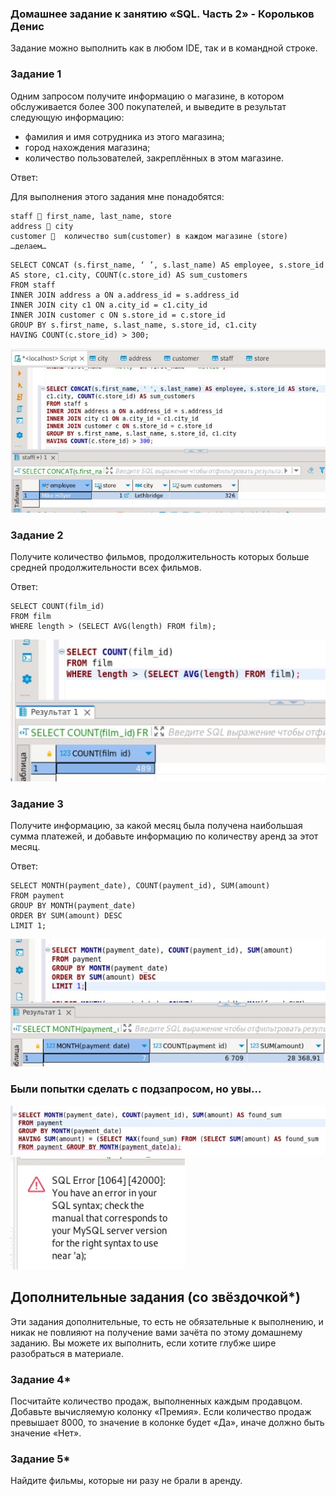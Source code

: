 ### Домашнее задание к занятию «SQL. Часть 2» - Корольков Денис

Задание можно выполнить как в любом IDE, так и в командной строке.

### Задание 1

Одним запросом получите информацию о магазине, в котором обслуживается более 300 покупателей, и выведите в результат следующую информацию: 
- фамилия и имя сотрудника из этого магазина;
- город нахождения магазина;
- количество пользователей, закреплённых в этом магазине.

Ответ:

Для выполнения этого задания мне понадобятся:
```
staff  first_name, last_name, store
address  city
customer   количество sum(customer) в каждом магазине (store)
…делаем…
```
```
SELECT CONCAT (s.first_name, ‘ ’, s.last_name) AS employee, s.store_id AS store, c1.city, COUNT(c.store_id) AS sum_customers
FROM staff
INNER JOIN address a ON a.address_id = s.address_id
INNER JOIN city c1 ON a.city_id = c1.city_id
INNER JOIN customer c ON s.store_id = c.store_id
GROUP BY s.first_name, s.last_name, s.store_id, c1.city
HAVING COUNT(c.store_id) > 300;
```

![screen1](https://github.com/KorolkovDenis/12.4-SQL-p2/blob/main/screenshots/screen1.jpg)


### Задание 2

Получите количество фильмов, продолжительность которых больше средней продолжительности всех фильмов.

Ответ:

```
SELECT COUNT(film_id)
FROM film
WHERE length > (SELECT AVG(length) FROM film);
```

![screen2](https://github.com/KorolkovDenis/12.4-SQL-p2/blob/main/screenshots/screen2.jpg)


### Задание 3

Получите информацию, за какой месяц была получена наибольшая сумма платежей, и добавьте информацию по количеству аренд за этот месяц.

Ответ:

```
SELECT MONTH(payment_date), COUNT(payment_id), SUM(amount)
FROM payment
GROUP BY MONTH(payment_date)
ORDER BY SUM(amount) DESC
LIMIT 1;
```

![screen3](https://github.com/KorolkovDenis/12.4-SQL-p2/blob/main/screenshots/screen3.jpg)

### Были попытки сделать с подзапросом, но увы…

![screen4](https://github.com/KorolkovDenis/12.4-SQL-p2/blob/main/screenshots/screen4.jpg)
![screen5](https://github.com/KorolkovDenis/12.4-SQL-p2/blob/main/screenshots/screen5.jpg)

## Дополнительные задания (со звёздочкой*)
Эти задания дополнительные, то есть не обязательные к выполнению, и никак не повлияют на получение вами зачёта по этому домашнему заданию. Вы можете их выполнить, если хотите глубже шире разобраться в материале.

### Задание 4*

Посчитайте количество продаж, выполненных каждым продавцом. Добавьте вычисляемую колонку «Премия». Если количество продаж превышает 8000, то значение в колонке будет «Да», иначе должно быть значение «Нет».

### Задание 5*

Найдите фильмы, которые ни разу не брали в аренду.
